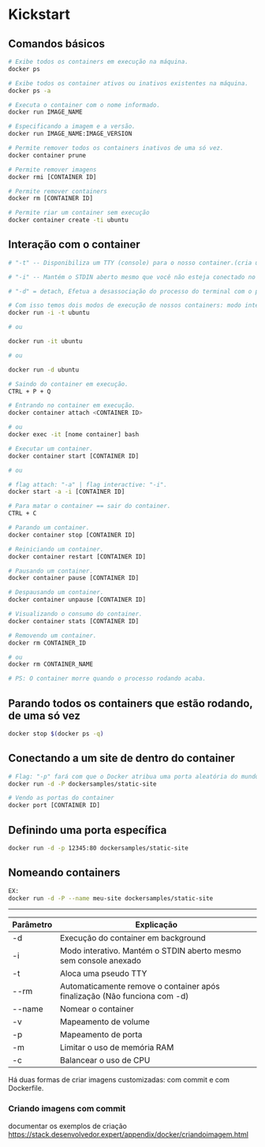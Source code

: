 # Kickstart

## Comandos básicos 

```bash
# Exibe todos os containers em execução na máquina.
docker ps

# Exibe todos os container ativos ou inativos existentes na máquina.
docker ps -a
```

```bash
# Executa o container com o nome informado.
docker run IMAGE_NAME

# Especificando a imagem e a versão.
docker run IMAGE_NAME:IMAGE_VERSION
```

```bash
# Permite remover todos os containers inativos de uma só vez.
docker container prune

# Permite remover imagens
docker rmi [CONTAINER ID]
```

```bash
# Permite remover containers
docker rm [CONTAINER ID]

# Permite riar um container sem execução 
docker container create -ti ubuntu
```

## Interação com o container
```bash
# "-t" -- Disponibiliza um TTY (console) para o nosso container.(cria um terminal)

# "-i" -- Mantém o STDIN aberto mesmo que você não esteja conectado no container.(não te deixa preso no terminal, fica interativo)

# "-d" = detach, Efetua a desassociação do processo do terminal com o processo do container

# Com isso temos dois modos de execução de nossos containers: modo interativo ou daemonizando o container.
docker run -i -t ubuntu

# ou

docker run -it ubuntu

# ou

docker run -d ubuntu
```

```bash
# Saindo do container em execução.
CTRL + P + Q

# Entrando no container em execução.
docker container attach <CONTAINER ID>

# ou
docker exec -it [nome container] bash
```

```bash
# Executar um container.
docker container start [CONTAINER ID] 

# ou

# flag attach: "-a" | flag interactive: "-i".
docker start -a -i [CONTAINER ID] 

# Para matar o container == sair do container.
CTRL + C
```

```bash
# Parando um container.
docker container stop [CONTAINER ID]

# Reiniciando um container.
docker container restart [CONTAINER ID]
```

```bash
# Pausando um container.
docker container pause [CONTAINER ID]

# Despausando um container.
docker container unpause [CONTAINER ID]
```

```bash
# Visualizando o consumo do container.
docker container stats [CONTAINER ID]

# Removendo um container.
docker rm CONTAINER_ID

# ou
docker rm CONTAINER_NAME

# PS: O container morre quando o processo rodando acaba.
```

## Parando todos os containers que estão rodando, de uma só vez
```bash
docker stop $(docker ps -q)
```

## Conectando a um site de dentro do container 
```bash
# Flag: "-p" fará com que o Docker atribua uma porta aleatória do mundo externo,(minha máquina), para poder se comunicar com o que está dentro do container:
docker run -d -P dockersamples/static-site
```

```bash
# Vendo as portas do container
docker port [CONTAINER ID]
```

## Definindo uma porta específica
```bash
docker run -d -p 12345:80 dockersamples/static-site
```

## Nomeando containers
```bash
EX:
docker run -d -P --name meu-site dockersamples/static-site
```
---
Parâmetro | Explicação
---------|----------|
-d | Execução do container em background
-i| Modo interativo. Mantém o STDIN aberto mesmo sem console anexado
-t| Aloca uma pseudo TTY
--rm | Automaticamente remove o container após finalização (Não funciona com -d)
--name | Nomear o container
-v | Mapeamento de volume
-p | Mapeamento de porta
-m | Limitar o uso de memória RAM
-c | Balancear o uso de CPU


Há duas formas de criar imagens customizadas: com commit e com Dockerfile.

### Criando imagens com commit

documentar os exemplos de criação
https://stack.desenvolvedor.expert/appendix/docker/criandoimagem.html